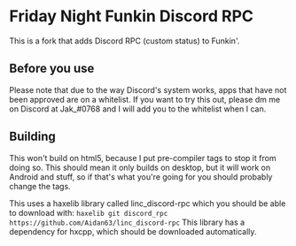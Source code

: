 # Friday Night Funkin Discord RPC

This is a fork that adds Discord RPC (custom status) to Funkin'. 

## Before you use
Please note that due to the way Discord's system works, apps that have not been approved are on a whitelist. 
If you want to try this out, please dm me on Discord at Jak_#0768 and I will add you to the whitelist when I can.

## Building
This won't build on html5, because I put pre-compiler tags to stop it from doing so. This should mean it only builds on desktop, but it will work on Android and stuff, so if that's what you're going for you should probably change the tags.

This uses a haxelib library called linc_discord-rpc which you should be able to download with:
```haxelib git discord_rpc https://github.com/Aidan63/linc_discord-rpc```
This library has a dependency for hxcpp, which should be downloaded automatically.
